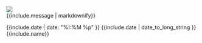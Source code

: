 <div class="comment">
    <img class="avatar" src="https://www.gravatar.com/avatar/{{include.email}}"/>
    <div class="comment-content">
        <div class="user-content">{{include.message | markdownify}}</div>
    </div>
    <p class="details">
        <span class="time"><i class="fa fa-clock-o" aria-hidden="true"></i> {{include.date | date: "%I:%M %p" }}</span>
        <span class="date"><i class="fa fa-calendar" aria-hidden="true"></i> {{include.date | date_to_long_string }}</span>
        <span class="author"><i class="fa fa-pencil" aria-hidden="true"></i> {{include.name}}</span>
        <span class="reply" style="float: right"><i class="fa fa-reply" aria-hidden="true"></i></span>
    </p>
</div>